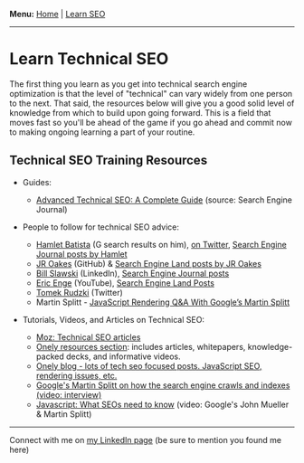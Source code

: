 <b>Menu:</b> <a href="/">Home</a> | <a href="learn-seo">Learn SEO</a>
<hr>

# Learn Technical SEO

The first thing you learn as you get into technical search engine optimization is that the level of "technical" can vary widely from one person to the next. That said, the resources below will give you a good solid level of knowledge from which to build upon going forward. This is a field that moves fast so you'll be ahead of the game if you go ahead and commit now to making ongoing learning a part of your routine. 

## Technical SEO Training Resources


* Guides:

    - <a href="https://www.searchenginejournal.com/technical-seo/">Advanced Technical SEO: A Complete Guide</a> (source: Search Engine Journal)


* People to follow for technical SEO advice:
    - <a href="https://g.co/kgs/PJznys">Hamlet Batista</a> (G search results on him), <a href="https://twitter.com/hamletbatista">on Twitter</a>, <a href="https://www.searchenginejournal.com/author/hamlet-batista/">Search Engine Journal posts by Hamlet</a>
    - <a href="https://github.com/jroakes?tab=repositories">JR Oakes</a> (GitHub) & <a href="https://searchengineland.com/author/jr-oakes">Search Engine Land posts by JR Oakes</a>
    - <a href="https://www.linkedin.com/in/slawski/">Bill Slawski</a> (LinkedIn), <a href="https://www.searchenginejournal.com/author/bill-slawski/">Search Engine Journal posts</a>
    - <a href="https://www.youtube.com/user/stonetemplecons">Eric Enge</a> (YouTube), <a href="https://searchengineland.com/author/eric-enge">Search Engine Land Posts</a>
    - <a href="https://twitter.com/TomekRudzki">Tomek Rudzki</a> (Twitter)
    - Martin Splitt - <a href="https://www.botify.com/blog/martin-splitt-javascript-rendering">JavaScript Rendering Q&A With Google’s Martin Splitt</a>


* Tutorials, Videos, and Articles on Technical SEO:
    - <a href="https://moz.com/blog/category/technical-seo">Moz: Technical SEO articles</a>
    - <a href="https://www.onely.com/resources/">Onely resources section</a>: includes articles, whitepapers, knowledge-packed decks, and informative videos.
    - <a href="https://www.onely.com/blog/">Onely blog - lots of tech seo focused posts. JavaScript SEO, rendering issues, etc.
    - <a href="https://youtu.be/7J-8Y529-WE">Google's Martin Splitt on how the search engine crawls and indexes (video: interview)
    - <a href="https://youtu.be/GdCBkX5mm2U">Javascript: What SEOs need to know</a> (video: Google's John Mueller & Martin Splitt)

<hr>
Connect with me on <a href="https://www.linkedin.com/in/joshhinds">my LinkedIn page</a> (be sure to mention you found me here)
